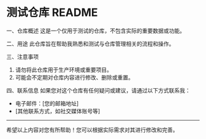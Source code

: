 # 测试仓库 README

一、仓库概述
这是一个仅用于测试的仓库，不包含实际的重要数据或功能。

二、用途
此仓库旨在帮助我熟悉和测试与仓库管理相关的流程和操作。

三、注意事项

1. 请勿将此仓库用于生产环境或重要项目。
2. 可能会不定期对仓库内容进行修改、删除或重置。

四、联系信息
如果您对这个仓库有任何疑问或建议，请通过以下方式联系我：

- 电子邮件：[您的邮箱地址]
- [其他联系方式，如社交媒体账号等]

------

希望以上内容对您有所帮助！您可以根据实际需求对其进行修改和完善。